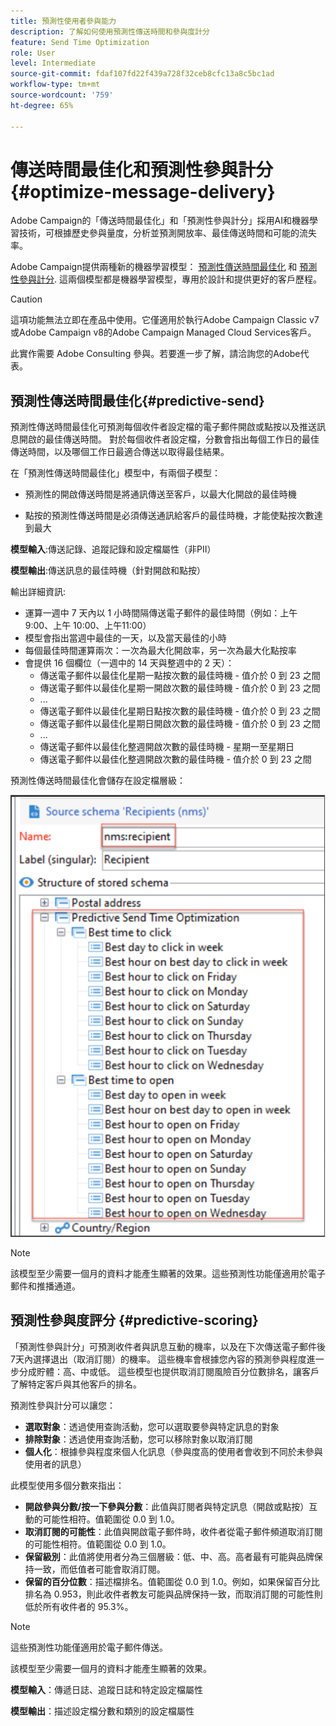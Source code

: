 ```yaml
---
title: 預測性使用者參與能力
description: 了解如何使用預測性傳送時間和參與度計分
feature: Send Time Optimization
role: User
level: Intermediate
source-git-commit: fdaf107fd22f439a728f32ceb8cfc13a8c5bc1ad
workflow-type: tm+mt
source-wordcount: '759'
ht-degree: 65%

---
```


# 傳送時間最佳化和預測性參與計分{#optimize-message-delivery}

Adobe Campaign的「傳送時間最佳化」和「預測性參與計分」採用AI和機器學習技術，可根據歷史參與量度，分析並預測開放率、最佳傳送時間和可能的流失率。

Adobe Campaign提供兩種新的機器學習模型： [預測性傳送時間最佳化](#predictive-send) 和 [預測性參與計分](#predictive-scoring). 這兩個模型都是機器學習模型，專用於設計和提供更好的客戶歷程。

>[!CAUTION]
>
>這項功能無法立即在產品中使用。它僅適用於執行Adobe Campaign Classic v7或Adobe Campaign v8的Adobe Campaign Managed Cloud Services客戶。
>
>此實作需要 Adobe Consulting 參與。若要進一步了解，請洽詢您的Adobe代表。


## 預測性傳送時間最佳化{#predictive-send}

預測性傳送時間最佳化可預測每個收件者設定檔的電子郵件開啟或點按以及推送訊息開啟的最佳傳送時間。 對於每個收件者設定檔，分數會指出每個工作日的最佳傳送時間，以及哪個工作日最適合傳送以取得最佳結果。

在「預測性傳送時間最佳化」模型中，有兩個子模型：

* 預測性的開啟傳送時間是將通訊傳送至客戶，以最大化開啟的最佳時機

* 點按的預測性傳送時間是必須傳送通訊給客戶的最佳時機，才能使點按次數達到最大


**模型輸入**:傳送記錄、追蹤記錄和設定檔屬性（非PII）

**模型輸出**:傳送訊息的最佳時機（針對開啟和點按）

輸出詳細資訊:

* 運算一週中 7 天內以 1 小時間隔傳送電子郵件的最佳時間（例如：上午 9:00、上午 10:00、上午11:00）
* 模型會指出當週中最佳的一天，以及當天最佳的小時
* 每個最佳時間運算兩次：一次為最大化開啟率，另一次為最大化點按率
* 會提供 16 個欄位（一週中的 14 天與整週中的 2 天）：
   * 傳送電子郵件以最佳化星期一點按次數的最佳時機 - 值介於 0 到 23 之間
   * 傳送電子郵件以最佳化星期一開啟次數的最佳時機 - 值介於 0 到 23 之間
   * ...
   * 傳送電子郵件以最佳化星期日點按次數的最佳時機 - 值介於 0 到 23 之間
   * 傳送電子郵件以最佳化星期日開啟次數的最佳時機 - 值介於 0 到 23 之間
   * ...
   * 傳送電子郵件以最佳化整週開啟次數的最佳時機 - 星期一至星期日
   * 傳送電子郵件以最佳化整週開啟次數的最佳時機 - 值介於 0 到 23 之間


預測性傳送時間最佳化會儲存在設定檔層級：

![](assets/sto-schema.png)


>[!NOTE]
>
>該模型至少需要一個月的資料才能產生顯著的效果。這些預測性功能僅適用於電子郵件和推播通道。


## 預測性參與度評分 {#predictive-scoring}

「預測性參與計分」可預測收件者與訊息互動的機率，以及在下次傳送電子郵件後7天內選擇退出（取消訂閱）的機率。 這些機率會根據您內容的預測參與程度進一步分成貯體：高、中或低。 這些模型也提供取消訂閱風險百分位數排名，讓客戶了解特定客戶與其他客戶的排名。

預測性參與計分可以讓您：

* **選取對象**：透過使用查詢活動，您可以選取要參與特定訊息的對象
* **排除對象**：透過使用查詢活動，您可以移除對象以取消訂閱
* **個人化**：根據參與程度來個人化訊息（參與度高的使用者會收到不同於未參與使用者的訊息）

此模型使用多個分數來指出：

* **開啟參與分數/按一下參與分數**：此值與訂閱者與特定訊息（開啟或點按）互動的可能性相符。值範圍從 0.0 到 1.0。
* **取消訂閱的可能性**：此值與開啟電子郵件時，收件者從電子郵件頻道取消訂閱的可能性相符。值範圍從 0.0 到 1.0。
* **保留級別**：此值將使用者分為三個層級：低、中、高。高者最有可能與品牌保持一致，而低值者可能會取消訂閱。
* **保留的百分位數**：描述檔排名。值範圍從 0.0 到 1.0。例如，如果保留百分比排名為 0.953，則此收件者教友可能與品牌保持一致，而取消訂閱的可能性則低於所有收件者的 95.3%。

>[!NOTE]
>
>這些預測性功能僅適用於電子郵件傳送。
>
>該模型至少需要一個月的資料才能產生顯著的效果。

**模型輸入**：傳遞日誌、追蹤日誌和特定設定檔屬性

**模型輸出**：描述設定檔分數和類別的設定檔屬性
